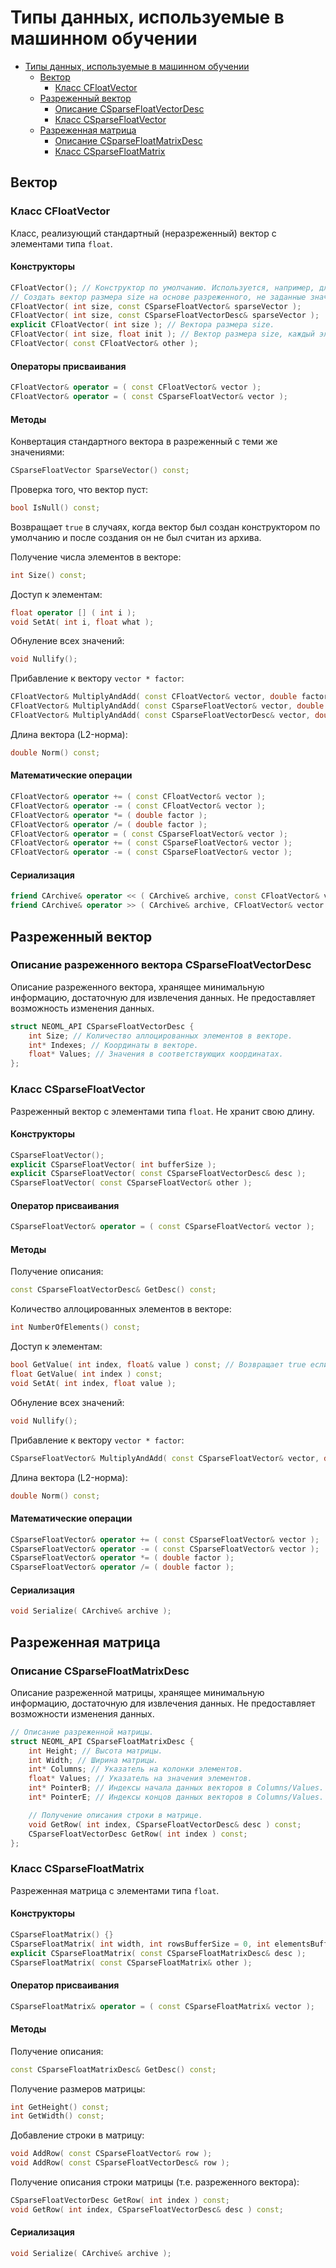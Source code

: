 # Типы данных, используемые в машинном обучении

<!-- TOC -->

- [Типы данных, используемые в машинном обучении](#типы-данных-используемые-в-машинном-обучении)
    - [Вектор](#вектор)
        - [Класс CFloatVector](#класс-cfloatvector)
    - [Разреженный вектор](#разреженный-вектор)
        - [Описание CSparseFloatVectorDesc](#описание-csparsefloatvectordesc)
        - [Класс CSparseFloatVector](#класс-csparsefloatvector)
    - [Разреженная матрица](#разреженная-матрица)
        - [Описание CSparseFloatMatrixDesc](#описание-csparsefloatmatrixdesc)
        - [Класс CSparseFloatMatrix](#класс-csparsefloatmatrix)

<!-- /TOC -->

## Вектор

### Класс CFloatVector

Класс, реализующий стандартный (неразреженный) вектор с элементами типа `float`.

#### Конструкторы

```c++
CFloatVector(); // Конструктор по умолчанию. Используется, например, для конструирования объекта перед сериализацией значений из архива.
// Создать вектор размера size на основе разреженного, не заданные значения признаков устанавливаются в 0.
CFloatVector( int size, const CSparseFloatVector& sparseVector );
CFloatVector( int size, const CSparseFloatVectorDesc& sparseVector );
explicit CFloatVector( int size ); // Вектора размера size.
CFloatVector( int size, float init ); // Вектор размера size, каждый элемент которого равен init.
CFloatVector( const CFloatVector& other );
```

#### Операторы присваивания

```c++
CFloatVector& operator = ( const CFloatVector& vector );
CFloatVector& operator = ( const CSparseFloatVector& vector );
```

#### Методы

Конвертация стандартного вектора в разреженный с теми же значениями:

```c++
CSparseFloatVector SparseVector() const;
```

Проверка того, что вектор пуст:

```c++
bool IsNull() const;
```

Возвращает `true` в случаях, когда вектор был создан конструктором по умолчанию и после создания он не был считан из архива.

Получение числа элементов в векторе:

```c++
int Size() const;
```

Доступ к элементам:

```c++
float operator [] ( int i );
void SetAt( int i, float what );
```

Обнуление всех значений:

```c++
void Nullify();
```

Прибавление к вектору `vector * factor`:

```c++
CFloatVector& MultiplyAndAdd( const CFloatVector& vector, double factor );
CFloatVector& MultiplyAndAdd( const CSparseFloatVector& vector, double factor );
CFloatVector& MultiplyAndAdd( const CSparseFloatVectorDesc& vector, double factor );
```

Длина вектора (L2-норма):

```c++
double Norm() const;
```

#### Математические операции

```c++
CFloatVector& operator += ( const CFloatVector& vector );
CFloatVector& operator -= ( const CFloatVector& vector );
CFloatVector& operator *= ( double factor );
CFloatVector& operator /= ( double factor );
CFloatVector& operator = ( const CSparseFloatVector& vector );
CFloatVector& operator += ( const CSparseFloatVector& vector );
CFloatVector& operator -= ( const CSparseFloatVector& vector );
```

#### Сериализация

```c++
friend CArchive& operator << ( CArchive& archive, const CFloatVector& vector );
friend CArchive& operator >> ( CArchive& archive, CFloatVector& vector );
```

## Разреженный вектор

### Описание разреженного вектора CSparseFloatVectorDesc

Описание разреженного вектора, хранящее минимальную информацию, достаточную для извлечения данных. Не предоставляет возможность изменения данных.

```c++
struct NEOML_API CSparseFloatVectorDesc {
	int Size; // Количество аллоцированных элементов в векторе.
	int* Indexes; // Координаты в векторе.
	float* Values; // Значения в соответствующих координатах.
};
```

### Класс CSparseFloatVector

Разреженный вектор с элементами типа `float`. Не хранит свою длину.

#### Конструкторы

```c++
CSparseFloatVector();
explicit CSparseFloatVector( int bufferSize );
explicit CSparseFloatVector( const CSparseFloatVectorDesc& desc );
CSparseFloatVector( const CSparseFloatVector& other );
```

#### Оператор присваивания

```c++
CSparseFloatVector& operator = ( const CSparseFloatVector& vector );
```

#### Методы

Получение описания:

```c++
const CSparseFloatVectorDesc& GetDesc() const;
```

Количество аллоцированных элементов в векторе:

```c++
int NumberOfElements() const;
```

Доступ к элементам:

```c++
bool GetValue( int index, float& value ) const; // Возвращает true если элемент с координатой `index` аллоцирован.
float GetValue( int index ) const;
void SetAt( int index, float value );
```

Обнуление всех значений:

```c++
void Nullify();
```

Прибавление к вектору `vector * factor`:

```c++
CSparseFloatVector& MultiplyAndAdd( const CSparseFloatVector& vector, double factor );
```

Длина вектора (L2-норма):

```c++
double Norm() const;
```

#### Математические операции

```c++
CSparseFloatVector& operator += ( const CSparseFloatVector& vector );
CSparseFloatVector& operator -= ( const CSparseFloatVector& vector );
CSparseFloatVector& operator *= ( double factor );
CSparseFloatVector& operator /= ( double factor );
```

#### Сериализация

```c++
void Serialize( CArchive& archive );
```

## Разреженная матрица

### Описание CSparseFloatMatrixDesc

Описание разреженной матрицы, хранящее минимальную информацию, достаточную для извлечения данных. Не предоставляет возможности изменения данных.

```c++
// Описание разреженной матрицы.
struct NEOML_API CSparseFloatMatrixDesc {
	int Height; // Высота матрицы.
	int Width; // Ширина матрицы.
	int* Columns; // Указатель на колонки элементов.
	float* Values; // Указатель на значения элементов.
	int* PointerB; // Индексы начала данных векторов в Columns/Values.
	int* PointerE; // Индексы концов данных векторов в Columns/Values.

	// Получение описания строки в матрице.
	void GetRow( int index, CSparseFloatVectorDesc& desc ) const;
	CSparseFloatVectorDesc GetRow( int index ) const;
};
```

### Класс CSparseFloatMatrix

Разреженная матрица с элементами типа `float`.

#### Конструкторы

```c++
CSparseFloatMatrix() {}
CSparseFloatMatrix( int width, int rowsBufferSize = 0, int elementsBufferSize = 0 );
explicit CSparseFloatMatrix( const CSparseFloatMatrixDesc& desc );
CSparseFloatMatrix( const CSparseFloatMatrix& other );
```

#### Оператор присваивания

```c++
CSparseFloatMatrix& operator = ( const CSparseFloatMatrix& vector );
```

#### Методы

Получение описания:

```c++
const CSparseFloatMatrixDesc& GetDesc() const;
```

Получение размеров матрицы:

```c++
int GetHeight() const;
int GetWidth() const;
```

Добавление строки в матрицу:

```c++
void AddRow( const CSparseFloatVector& row );
void AddRow( const CSparseFloatVectorDesc& row );
```

Получение описания строки матрицы (т.е. разреженного вектора):

```c++
CSparseFloatVectorDesc GetRow( int index ) const;
void GetRow( int index, CSparseFloatVectorDesc& desc ) const;
```

#### Сериализация

```c++
void Serialize( CArchive& archive );
```
